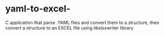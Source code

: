 # yaml-to-excel-
C application that parse .YAML files and convert them to a structure, then convert a structure to an EXCEL file using libxlsxwriter library
